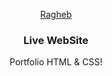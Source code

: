 <div align="center">
  <a href="https://ragheb-work.github.io/Portfolio/">
    <p align="center">Ragheb</p>
  </a>
   <h3 align="center">Live WebSite</h3>
  <p align="center">
   Portfolio HTML & CSS!</p>
</div>
